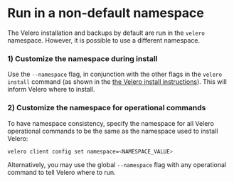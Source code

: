 # Run in a non-default namespace

The Velero installation and backups by default are run in the `velero` namespace. However, it is possible to use a different namespace.

### 1) Customize the namespace during install 

Use the `--namespace` flag, in conjunction with the other flags in the `velero install` command (as shown in the [the Velero install instructions][0]). This will inform Velero where to install.

### 2) Customize the namespace for operational commands

To have namespace consistency, specify the namespace for all Velero operational commands to be the same as the namespace used to install Velero:

```bash
velero client config set namespace=<NAMESPACE_VALUE>
```

Alternatively, you may use the global `--namespace` flag with any operational command to tell Velero where to run.

[0]: basic-install.md#install-the-cli
